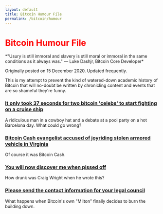 ```yaml
---
layout: default
title: Bitcoin Humour File
permalink: /bitcoin/humour
---
```


<h1 class="c1" style="color:red;">Bitcoin Humour File</h1>
*"Usury is still immoral and slavery is still moral or immoral in the same conditions as it always was." — Luke Dashjr, Bitcoin Core Developer*

<p class="notebox">Originally posted on 15 December 2020. Updated frequently.</p> 

This is my attempt to prevent the kind of watered-down academic history of Bitcoin that will no-doubt be written by chronicling content and events that are so shameful they're funny.

### [It only took 37 seconds for two bitcoin 'celebs' to start fighting on a cruise ship](https://makgill.github.io/bitcoin-shame/coinsbank)

A ridiculous man in a cowboy hat and a debate at a pool party on a hot Barcelona day. What could go wrong?

### [Bitcoin Cash evangelist accused of joyriding stolen armored vehicle in Virginia](https://makgill.github.io/bitcoin-shame/tank)

Of course it was Bitcoin Cash.

### [You will now discover me when pissed off](https://makgill.github.io/bitcoin-shame/abc)

How drunk was Craig Wright when he wrote this?

### [Please send the contact information for your legal council](https://makgill.github.io/bitcoin-shame/please-send-contact)

What happens when Bitcoin's own "Milton" finally decides to burn the building down.

